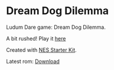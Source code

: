 # Dream Dog Dilemma

Ludum Dare game: Dream Dog Dilemma.

A bit rushed! Play it [here](https://cpprograms.net/classic-gaming/dream-dog-dilemma/)

Created with [NES Starter Kit](https://nes-starter-kit.nes.science/).

Latest rom: [Download](https://cpprograms-nes-games-https.s3.amazonaws.com/ld49/master/ld49.latest.nes)
